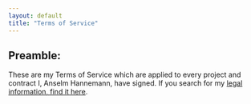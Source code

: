```yaml
---
layout: default
title: "Terms of Service"
---
```


## Preamble:

These are my Terms of Service which are applied to every project and contract I, Anselm Hannemann, have signed.
If you search for my [legal information, find it here](/legal/).
